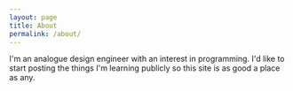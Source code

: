 ```yaml
---
layout: page
title: About
permalink: /about/
---
```


I'm an analogue design engineer with an interest in programming.
I'd like to start posting the things I'm learning publicly so this site is as good a place as any.